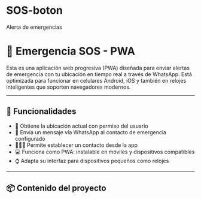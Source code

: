 # SOS-boton
Alerta de emergencias 
# 🚨 Emergencia SOS - PWA

Esta es una aplicación web progresiva (PWA) diseñada para enviar alertas de emergencia con tu ubicación en tiempo real a través de WhatsApp. Está optimizada para funcionar en celulares Android, iOS y también en relojes inteligentes que soporten navegadores modernos.

---

## 🧩 Funcionalidades

- 📍 Obtiene la ubicación actual con permiso del usuario
- 📲 Envía un mensaje vía WhatsApp al contacto de emergencia configurado
- 🧑‍🤝‍🧑 Permite establecer un contacto desde la app
- 💻 Funciona como PWA: instalable en móviles y dispositivos compatibles
- ⌚ Adapta su interfaz para dispositivos pequeños como relojes

---

## 📦 Contenido del proyecto

